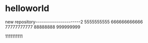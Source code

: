 # helloworld
new repository-----------------------2
5555555555
666666666666
77777777777
88888888
999999999







1111111111
